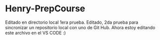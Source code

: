 # Henry-PrepCourse
Editado en directorio local 1era prueba. Editado, 2da prueba para sincronizar un repositorio local con uno de Git Hub.
Ahora estoy editando este archivo en el VS CODE :)